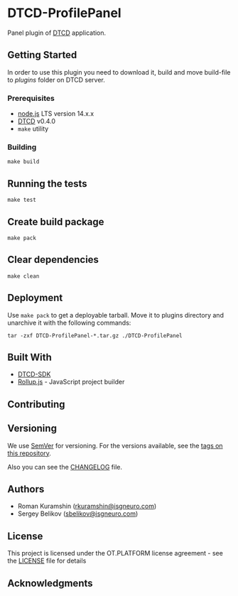 # DTCD-ProfilePanel

Panel plugin of [DTCD](https://github.com/ISGNeuroTeam/DTCD) application.

## Getting Started

In order to use this plugin you need to download it, build and move build-file to _plugins_ folder on DTCD server.

### Prerequisites

- [node.js](https://nodejs.org/en/) LTS version 14.x.x
- [DTCD](https://github.com/ISGNeuroTeam/DTCD) v0.4.0
- `make` utility

### Building

```
make build
```

## Running the tests

```
make test
```

## Create build package

```
make pack
```

## Clear dependencies

```
make clean
```

## Deployment

Use `make pack` to get a deployable tarball. Move it to plugins directory and unarchive it with the following commands:

```
tar -zxf DTCD-ProfilePanel-*.tar.gz ./DTCD-ProfilePanel
```

## Built With

- [DTCD-SDK](https://github.com/ISGNeuroTeam/DTCD-SDK)
- [Rollup.js](https://rollupjs.org/guide/en/) - JavaScript project builder

## Contributing

## Versioning

We use [SemVer](http://semver.org/) for versioning. For the versions available, see the [tags on this repository](https://github.com/ISGNeuroTeam/DTCD-ProfilePanel/tags).

Also you can see the [CHANGELOG](CHANGELOG.md) file.

## Authors

- Roman Kuramshin (rkuramshin@isgneuro.com)
- Sergey Belikov (sbelikov@isgneuro.com)

## License

This project is licensed under the OT.PLATFORM license agreement - see the [LICENSE](LICENSE.md) file for details

## Acknowledgments
